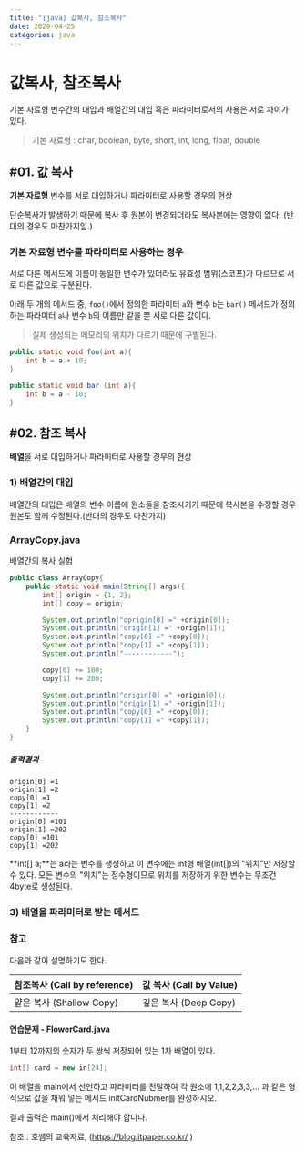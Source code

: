 ```yaml
---
title: "[java] 값복사, 참조복사"
date: 2020-04-25
categories: java
---
```


# 값복사, 참조복사


기본 자료형 변수간의 대입과 배열간의 대입 혹은 파라미터로서의 사용은 서로 차이가 있다.

> 기본 자료형 : char, boolean, byte, short, int, long, float, double

## #01. 값 복사

**기본 자료형** 변수를 서로 대입하거나 파라미터로 사용할 경우의 현상

단순복사가 발생하기 때문에 복사 후 원본이 변경되더라도 복사본에는 영향이 없다. (반대의 경우도 마찬가지임.)

### 기본 자료형 변수를 파라미터로 사용하는 경우

서로 다른 메서드에 이름이 동일한 변수가 있더라도 유효성 범위(스코프)가 다르므로 서로 다른 값으로 구분된다.

아래 두 개의 메서드 중, `foo()`에서 정의한 파라미터 `a`와 변수 `b`는 `bar()` 메서드가 정의하는 파라미터 `a`나 변수 `b`의 이름만 같을 뿐 서로 다른 값이다.

> 실제 생성되는 메모리의 위치가 다르기 때문에 구별된다.

```java
public static void foo(int a){
	int b = a + 10;
}

public static void bar (int a){
	int b = a - 10;
}
```

## #02. 참조 복사

**배열**을 서로 대입하거나 파라미터로 사용할 경우의 현상

### 1) 배열간의 대입

배열간의 대입은 배열의 변수 이름에 원소들을 참조시키기 때문에 복사본을 수정할 경우 원본도 함께 수정된다.(반대의 경우도 마찬가지)

### ArrayCopy.java

배열간의 복사 실험

```java
public class ArrayCopy{
	public static void main(String[] args){
		int[] origin = {1, 2};
		int[] copy = origin;

		System.out.println("oprigin[0] =" +origin[0]);
		System.out.println("origin[1] =" +origin[1]);
		System.out.println("copy[0] =" +copy[0]);
		System.out.println("copy[1] =" +copy[1]);
		System.out.println("------------");

		copy[0] += 100;
		copy[1] += 200;

		System.out.println("origin[0] =" +origin[0]);
		System.out.println("origin[1] =" +origin[1]);
		System.out.println("copy[0] =" +copy[0]);
		System.out.println("copy[1] =" +copy[1]);
	}
}
```

##### 출력결과

	origin[0] =1
	origin[1] =2
	copy[0] =1
	copy[1] =2
	------------
	origin[0] =101
	origin[1] =202
	copy[0] =101
	copy[1] =202

**int[] a;**는 a라는 변수를 생성하고 이 변수에는 int형 배열(int[])의 "위치"만 저장할 수 있다.
모든 변수의 "위치"는 정수형이므로 위치를 저장하기 위한 변수는 무조건 4byte로 생성된다.

### 3) 배열을 파라미터로 받는 메서드



### 참고

다음과 같이 설명하기도 한다.

|참조복사 (Call by reference) | 값 복사 (Call by Value)|
|------|--------|
|얕은 복사 (Shallow Copy) | 깊은 복사 (Deep Copy)|

#### 연습문제 - FlowerCard.java

1부터 12까지의 숫자가 두 쌍씩 저장되어 있는 1차 배열이 있다.

```java
int[] card = new in[24];
```

이 배열을 main에서 선언하고 파라미터를 전달하여 각 원소에 1,1,2,2,3,3,... 과 같은 형식으로 값을 채워 넣는 메서드 initCardNubmer를 완성하시오.

결과 출력은 main()에서 처리해야 합니다.


참조 : 호쌤의 교육자료, (<https://blog.itpaper.co.kr/> )